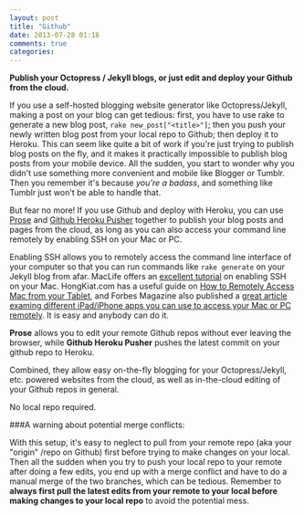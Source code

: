 ```yaml
---
layout: post
title: "Github"
date: 2013-07-28 01:16
comments: true
categories:
---
```


**Publish your Octopress / Jekyll blogs, or just edit and deploy your Github from the cloud.**

If you use a self-hosted blogging website generator like Octopress/Jekyll,
making a post on your blog can get tedious: first, you have to use rake
to generate a new blog post, `rake new_post["<title>"]`; then you push
your newly written blog post from your local repo to Github; then deploy
it to Heroku. This can seem like quite a bit of work if you're just trying
to publish blog posts on the fly, and it makes it practically impossible
to publish blog posts from your mobile device. All the sudden, you start to
wonder why you didn't use something more convenient and mobile like Blogger
or Tumblr. Then you remember it's because *you're a badass*, and something
like Tumblr just won't be able to handle that.

But fear no more! If you use Github and deploy with Heroku,
you can use [Prose](www.prose.io) and [Github Heroku Pusher](https://github.com/ajlai/github-heroku-pusher)
together to publish your blog posts and pages from the cloud, as long
as you can also access your command line remotely by enabling SSH on your Mac or PC.

Enabling SSH allows you to remotely access the command line interface of your computer
so that you can run commands like `rake generate` on your Jekyll blog from afar.
MacLife offers an [excellent tutorial](http://www.maclife.com/article/howtos/how_enable_ssh_your_mac)
on enabling SSH on your Mac. HongKiat.com has a useful guide on
[How to Remotely Access Mac from your Tablet](http://www.hongkiat.com/blog/remote-access-mac-from-ios-android-tablets/),
and Forbes Magazine also published a [great article examing different iPad/iPhone apps
you can use to access your Mac or PC remotely](http://www.forbes.com/sites/adriankingsleyhughes/2012/11/11/can-i-access-my-macpc-remotely-from-my-iphoneipadipad-mini/).
It is easy and anybody can do it.

**Prose** allows you to edit your remote Github repos without ever
leaving the browser, while **Github Heroku Pusher** pushes the latest
commit on your github repo to Heroku.

Combined, they allow easy
on-the-fly blogging for your Octopress/Jekyll, etc. powered websites from the cloud,
as well as in-the-cloud editing of your Github repos in general.


No local repo required.


###A warning about potential merge conflicts:

With this setup, it's easy to neglect to pull from your remote repo
(aka your "origin" /repo on Github) first before trying to make
changes on your local. Then all the sudden when you try to push
your local repo to your remote after doing a few edits, you end
up with a merge conflict and have to do a manual merge of the two
branches, which can be tedious. Remember to **always first pull
the latest edits from your remote to your local before making
changes to your local repo** to avoid the potential mess.
